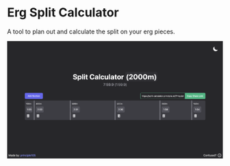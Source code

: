 # Erg Split Calculator

A tool to plan out and calculate the split on your erg pieces.

![Image](/demo.png)

